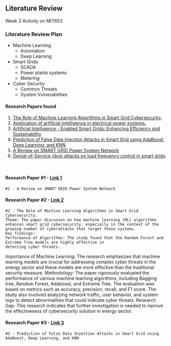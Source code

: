 ## Literature Review

  Week 3 Activity on MIT653

### Literature Review Plan
  - Machine Learning
      - Automation
      - Deep Learning
  - Smart Grids
      - SCADA
      - Power plants systems
      - Metering
  - Cyber Security
      - Common Threats
      - System Vulnerabilities

  #### Research Papers found
  1. [The Role of Machine Learning Algorithms in Smart Grid Cybersecurity.](https://ieeexplore.ieee.org/document/10561386)
  2. [Application of artificial intelligence in electrical power systems.](https://ieeexplore.ieee.org/document/9089447)
  4. [Artificial Intelligence - Enabled Smart Grids: Enhancing Efficiency and Sustainability](https://ieeexplore.ieee.org/document/10395590)
  6. [Prediction of False Data Injection Attacks in Smart Grid using AdaBoost, Deep Learning, and KNN](https://ieeexplore.ieee.org/document/10849233)
  8. [A Review on SMART GRID Power System Network](https://ieeexplore.ieee.org/document/9337067)
  10. [Denial-of-Service (dos) attacks on load frequency control in smart grids](https://ieeexplore.ieee.org/document/6497846)

<br>

#### Research Paper #1 - [Link 1](https://ieeexplore.ieee.org/document/9337067)
    #1 - A Review on SMART GRID Power System Network

#### Research Paper #2 - [Link 2](https://ieeexplore.ieee.org/document/10561386)
    #2 - The Role of Machine Learning Algorithms in Smart Grid Cybersecurity.
    Theme: The paper discusses on how machine learning (ML) algorithms enhances smart grid cybersecurity, especially in the context of the growing number of cyberattacks that target these systems.
    Key findings:
    Performance of Algorithms: The study found that the Random Forest and Extreme Tree models are highly effective in 
    detecting cyber threats.
Importance of Machine Learning: The research emphasizes that machine learning models are crucial for addressing complex     cyber threats in the energy sector and these models are more effective than the traditional security measure.
Methodology:
The paper rigorously evaluated the performance of various machine learning algorithms, including Bagging tree, Random Forest, Adaboost, and Extreme Tree. The evaluation was based on metrics such as accuracy, precision, recall, and F1 score. The study also involved analyzing network traffic, user behavior, and system logs to detect abnormalities that could indicate cyber threats.
Research Gap: 
This research indicates that further investigation is needed to inprove the effectiveness of cybersecurity solution in energy sector.

    
#### Research Paper #3 - [Link 3](https://ieeexplore.ieee.org/document/10849233)
    #3 - Prediction of False Data Injection Attacks in Smart Grid using AdaBoost, Deep Learning, and KNN



